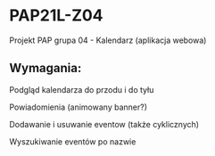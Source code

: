 # PAP21L-Z04

Projekt PAP grupa 04 - Kalendarz (aplikacja webowa)

## Wymagania:
Podgląd kalendarza do przodu i do tyłu

Powiadomienia (animowany banner?)

Dodawanie i usuwanie eventow (także cyklicznych)

Wyszukiwanie eventów po nazwie

